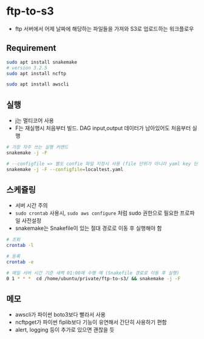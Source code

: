 # ftp-to-s3

- ftp 서버에서 어제 날짜에 해당하는 파일들을 가져와 S3로 업로드하는 워크플로우

## Requirement

```sh
sudo apt install snakemake
# version 3.2.5
sudo apt install ncftp

sudo apt install awscli
```

## 실행

- j는 멀티코어 사용
- F는 재실행시 처음부터 빌드. DAG input,output 데이터가 남아있어도 처음부터 실행

```sh
# 가장 자주 쓰는 실행 커맨드
snakemake -j -F

# --configfile => 별도 confie 파일 지정시 사용 (file 단위가 아니라 yaml key 단위로 오버라이딩 하는 것임)
snakemake -j -F --configfile=localtest.yaml
```

## 스케쥴링

- 서버 시간 주의
- `sudo crontab` 사용시, `sudo aws configure` 처럼 sudo 권한으로 필요한 프로파일 사전설정
- snakemake는 Snakefile이 있는 절대 경로로 이동 후 실행해야 함

```sh
# 조회
crontab -l

# 등록
crontab -e

# 매일 서버 시간 기준 새벽 01:00에 수행 예 (Snakefile 경로로 이동 후 실행)
0 1 * * *  cd /home/ubuntu/private/ftp-to-s3/ && snakemake -j -F
```

## 메모

- awscli가 파이썬 boto3보다 빨라서 사용
- ncftpget가 파이썬 fiplib보다 기능이 유연해서 간단히 사용하기 편함
- alert, logging 등이 추가로 있으면 괜찮을 듯
